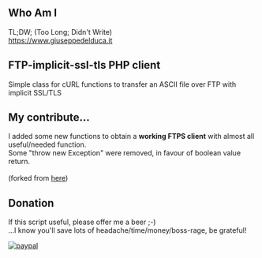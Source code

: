 ## Who Am I
TL;DW; (Too Long; Didn't Write)<br />
<a href="https://www.giuseppedelduca.it">https://www.giuseppedelduca.it</a>

## FTP-implicit-ssl-tls PHP client
Simple class for cURL functions to transfer an ASCII file over FTP with implicit SSL/TLS<br />

## My contribute...
I added some new functions to obtain a **working FTPS client** with almost all useful/needed function.<br />
Some "throw new Exception" were removed, in favour of boolean value return.<br />
<br />
(forked from <a href="https://github.com/nalindaDJ/php-FTP-implicit-ssl-tls/blob/master/class-ftp-implicit-ssl-tls.php" target="_forked">here</a>)

## Donation
If this script useful, please offer me a beer ;-)<br />
...I know you'll save lots of headache/time/money/boss-rage, be grateful!

[![paypal](https://www.paypalobjects.com/en_US/i/btn/btn_donateCC_LG.gif)](https://www.paypal.com/cgi-bin/webscr?cmd=_s-xclick&hosted_button_id=FVWMLXE4KCFSE&source=url)
